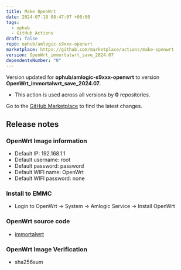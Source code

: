 ```yaml
---
title: Make OpenWrt
date: 2024-07-18 08:47:07 +00:00
tags:
  - ophub
  - GitHub Actions
draft: false
repo: ophub/amlogic-s9xxx-openwrt
marketplace: https://github.com/marketplace/actions/make-openwrt
version: OpenWrt_immortalwrt_save_2024.07
dependentsNumber: "0"
---
```



Version updated for **ophub/amlogic-s9xxx-openwrt** to version **OpenWrt_immortalwrt_save_2024.07**.
- This action is used across all versions by **0** repositories.

Go to the [GitHub Marketplace](https://github.com/marketplace/actions/make-openwrt) to find the latest changes.

## Release notes

### OpenWrt Image information
- Default IP: 192.168.1.1
- Default username: root
- Default password: password
- Default WIFI name: OpenWrt
- Default WIFI password: none
### Install to EMMC
- Login to OpenWrt → System → Amlogic Service → Install OpenWrt
### OpenWrt source code
- [immortalwrt](https://github.com/immortalwrt/immortalwrt)
### OpenWrt Image Verification
- sha256sum
